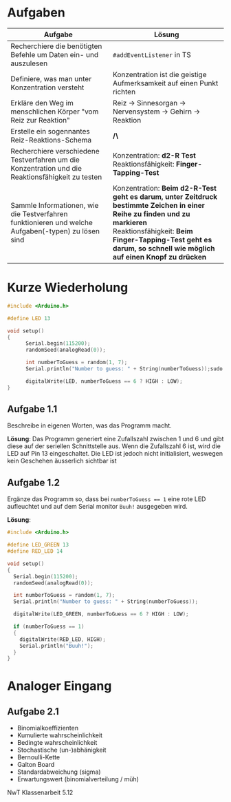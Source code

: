 # Aufgaben

| Aufgabe                                                                                             | Lösung                                                                                                                                                                                                                                              |
| --------------------------------------------------------------------------------------------------- | --------------------------------------------------------------------------------------------------------------------------------------------------------------------------------------------------------------------------------------------------- |
| Recherchiere die benötigten Befehle um Daten ein- und auszulesen                                    | `#addEventListener` in TS                                                                                                                                                                                                                           |
| Definiere, was man unter Konzentration versteht                                                     | Konzentration ist die geistige Aufmerksamkeit auf einen Punkt richten                                                                                                                                                                               |
| Erkläre den Weg im menschlichen Körper "vom Reiz zur Reaktion"                                      | Reiz -> Sinnesorgan -> Nervensystem -> Gehirn -> Reaktion                                                                                                                                                                                           |
| Erstelle ein sogennantes Reiz-Reaktions-Schema                                                      | **/\\**                                                                                                                                                                                                                                             |
| Recherchiere verschiedene Testverfahren um die Konzentration und die Reaktionsfähigkeit zu testen   | Konzentration: **d2-R Test** <br> Reaktionsfähigkeit: **Finger-Tapping-Test**                                                                                                                                                                       |
| Sammle Informationen, wie die Testverfahren funktionieren und welche Aufgaben(-typen) zu lösen sind | Konzentration: **Beim d2-R-Test geht es darum, unter Zeitdruck bestimmte Zeichen in einer Reihe zu finden und zu markieren** <br> Reaktionsfähigkeit: **Beim Finger-Tapping-Test geht es darum, so schnell wie möglich auf einen Knopf zu drücken** |

# Kurze Wiederholung

```cpp
#include <Arduino.h>

#define LED 13

void setup()
{
      Serial.begin(115200);
      randomSeed(analogRead(0));

      int numberToGuess = random(1, 7);
      Serial.println("Number to guess: " + String(numberToGuess));sudo apt install qjackctl

      digitalWrite(LED, numberToGuess == 6 ? HIGH : LOW);
}
```

## Aufgabe 1.1

Beschreibe in eigenen Worten, was das Programm macht.

**Lösung**: Das Programm generiert eine Zufallszahl zwischen 1 und 6 und gibt diese auf der seriellen Schnittstelle aus. Wenn die Zufallszahl 6 ist, wird die LED auf Pin 13 eingeschaltet. Die LED ist jedoch nicht initialisiert, weswegen kein Geschehen äusserlich sichtbar ist

## Aufgabe 1.2

Ergänze das Programm so, dass bei `numberToGuess == 1` eine rote LED aufleuchtet und auf dem Serial monitor `Buuh!` ausgegeben wird.

**Lösung**:

```cpp
#include <Arduino.h>

#define LED_GREEN 13
#define RED_LED 14

void setup()
{
  Serial.begin(115200);
  randomSeed(analogRead(0));

  int numberToGuess = random(1, 7);
  Serial.println("Number to guess: " + String(numberToGuess));

  digitalWrite(LED_GREEN, numberToGuess == 6 ? HIGH : LOW);

  if (numberToGuess == 1)
  {
    digitalWrite(RED_LED, HIGH);
    Serial.println("Buuh!");
  }
}
```

# Analoger Eingang

## Aufgabe 2.1

- Binomialkoeffizienten
- Kumulierte wahrscheinlichkeit
- Bedingte wahrscheinlichkeit
- Stochastische (un-)abhänigkeit
- Bernoulli-Kette
- Galton Board
- Standardabweichung (sigma)
- Erwartungswert (binomialverteilung / müh)


NwT Klassenarbeit 5.12